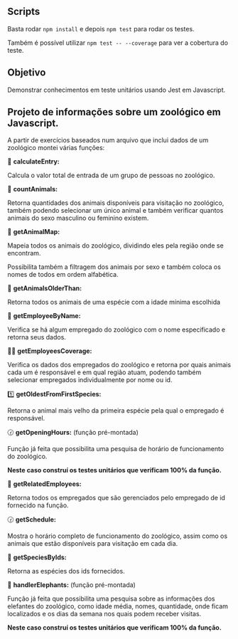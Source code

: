 ## Scripts

Basta rodar `npm install` e depois `npm test` para rodar os testes.

Também é possível utilizar `npm test -- --coverage` para ver a cobertura do teste.

## Objetivo

Demonstrar conhecimentos em teste unitários usando Jest em Javascript.

<h2>Projeto de informações sobre um zoológico em Javascript.</h2>

A partir de exercícios baseados num arquivo que inclui dados de um zoológico montei várias funções:

:iphone: <b>calculateEntry:</b>
  <p>Calcula o valor total de entrada de um grupo de pessoas no zoológico.</p>

:otter: <b>countAnimals:</b>
  <p>Retorna quantidades dos animais disponíveis para visitação no zoológico, também podendo selecionar um único animal e também verificar quantos animais do sexo masculino ou feminino existem.</p>
 
:bear: <b>getAnimalMap:</b>
  <p>Mapeia todos os animais do zoológico, dividindo eles pela região onde se encontram.</p>
  <p>Possibilita também a filtragem dos animais por sexo e também coloca os nomes de todos em ordem alfabética.</p>

:lion: <b>getAnimalsOlderThan:</b>
  <p>Retorna todos os animais de uma espécie com a idade mínima escolhida</p>
  
:woman: <b>getEmployeeByName:</b>
  <p>Verifica se há algum empregado do zoológico com o nome especificado e retorna seus dados.</p>
  
:red_haired_woman: <b>getEmployeesCoverage:</b>
  <p>Verifica os dados dos empregados do zoológico e retorna por quais animais cada um é responsável e em qual região atuam, podendo também selecionar empregados individualmente por nome ou id.</p>
  
:one: <b>getOldestFromFirstSpecies:</b>
  <p>Retorna o animal mais velho da primeira espécie pela qual o empregado é responsável.</p>
  
:clock230: <b>getOpeningHours:</b> (função pré-montada)
  <p>Função já feita que possibilita uma pesquisa de horário de funcionamento do zoológico.</p>
  <p><b>Neste caso construí os testes unitários que verificam 100% da função.</p></b>
  
:adult: <b>getRelatedEmployees:</b>
  <p>Retorna todos os empregados que são gerenciados pelo empregado de id fornecido na função.</p>

:clock230: <b>getSchedule:</b>
  <p>Mostra o horário completo de funcionamento do zoológico, assim como os animais que estão disponíveis para visitação em cada dia.</p>

:giraffe: <b>getSpeciesByIds:</b>
  <p>Retorna as espécies dos ids fornecidos.</p>

:elephant: <b>handlerElephants:</b> (função pré-montada)
  <p>Função já feita que possibilita uma pesquisa sobre as informações dos elefantes do zoológico, como idade média, nomes, quantidade, onde ficam localizados e os dias da semana nos quais podem receber visitas.</p>
  <p><b>Neste caso construí os testes unitários que verificam 100% da função.</b></p>
